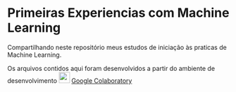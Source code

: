 # Primeiras Experiencias com Machine Learning

Compartilhando neste repositório meus estudos de iniciação às praticas de Machine Learning.

Os arquivos contidos aqui foram desenvolvidos a partir do ambiente de desenvolvimento <image height="25px" src="https://colab.research.google.com/img/colab_favicon_256px.png"/> <a href="colab.research.google.com">Google Colaboratory</a>
